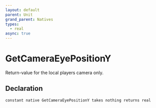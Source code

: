 ```yaml
---
layout: default
parent: Unit
grand_parent: Natives
types:
  - real
async: true
---
```


# GetCameraEyePositionY
Return-value for the local players camera only.

## Declaration

```
constant native GetCameraEyePositionY takes nothing returns real
```